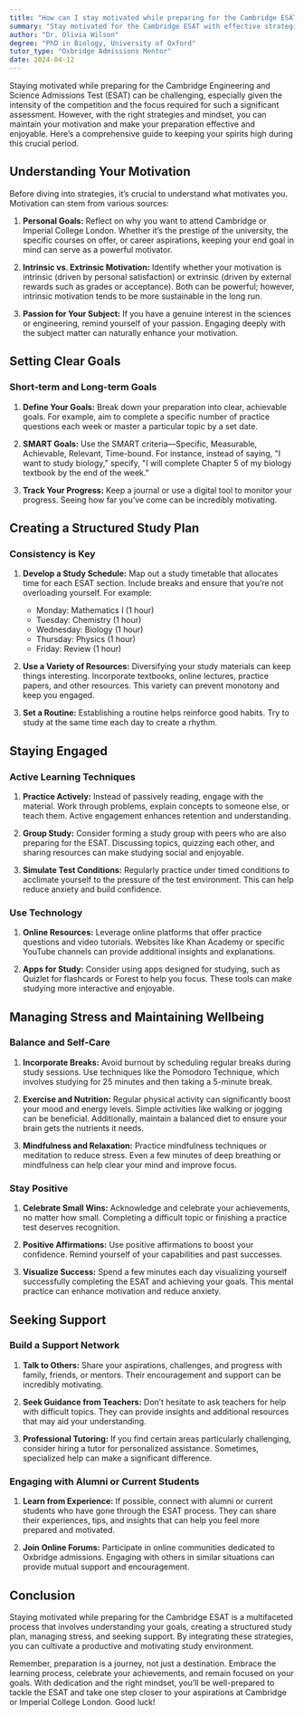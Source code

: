 ```yaml
---
title: "How can I stay motivated while preparing for the Cambridge ESAT?"
summary: "Stay motivated for the Cambridge ESAT with effective strategies and a positive mindset to enhance your preparation and enjoyment."
author: "Dr. Olivia Wilson"
degree: "PhD in Biology, University of Oxford"
tutor_type: "Oxbridge Admissions Mentor"
date: 2024-04-12
---
```


Staying motivated while preparing for the Cambridge Engineering and Science Admissions Test (ESAT) can be challenging, especially given the intensity of the competition and the focus required for such a significant assessment. However, with the right strategies and mindset, you can maintain your motivation and make your preparation effective and enjoyable. Here’s a comprehensive guide to keeping your spirits high during this crucial period.

## Understanding Your Motivation

Before diving into strategies, it’s crucial to understand what motivates you. Motivation can stem from various sources:

1. **Personal Goals:** Reflect on why you want to attend Cambridge or Imperial College London. Whether it’s the prestige of the university, the specific courses on offer, or career aspirations, keeping your end goal in mind can serve as a powerful motivator.

2. **Intrinsic vs. Extrinsic Motivation:** Identify whether your motivation is intrinsic (driven by personal satisfaction) or extrinsic (driven by external rewards such as grades or acceptance). Both can be powerful; however, intrinsic motivation tends to be more sustainable in the long run. 

3. **Passion for Your Subject:** If you have a genuine interest in the sciences or engineering, remind yourself of your passion. Engaging deeply with the subject matter can naturally enhance your motivation.

## Setting Clear Goals

### Short-term and Long-term Goals

1. **Define Your Goals:** Break down your preparation into clear, achievable goals. For example, aim to complete a specific number of practice questions each week or master a particular topic by a set date.

2. **SMART Goals:** Use the SMART criteria—Specific, Measurable, Achievable, Relevant, Time-bound. For instance, instead of saying, "I want to study biology," specify, "I will complete Chapter 5 of my biology textbook by the end of the week."

3. **Track Your Progress:** Keep a journal or use a digital tool to monitor your progress. Seeing how far you’ve come can be incredibly motivating.

## Creating a Structured Study Plan

### Consistency is Key

1. **Develop a Study Schedule:** Map out a study timetable that allocates time for each ESAT section. Include breaks and ensure that you’re not overloading yourself. For example:
   - Monday: Mathematics I (1 hour)
   - Tuesday: Chemistry (1 hour)
   - Wednesday: Biology (1 hour)
   - Thursday: Physics (1 hour)
   - Friday: Review (1 hour)

2. **Use a Variety of Resources:** Diversifying your study materials can keep things interesting. Incorporate textbooks, online lectures, practice papers, and other resources. This variety can prevent monotony and keep you engaged.

3. **Set a Routine:** Establishing a routine helps reinforce good habits. Try to study at the same time each day to create a rhythm.

## Staying Engaged

### Active Learning Techniques

1. **Practice Actively:** Instead of passively reading, engage with the material. Work through problems, explain concepts to someone else, or teach them. Active engagement enhances retention and understanding.

2. **Group Study:** Consider forming a study group with peers who are also preparing for the ESAT. Discussing topics, quizzing each other, and sharing resources can make studying social and enjoyable.

3. **Simulate Test Conditions:** Regularly practice under timed conditions to acclimate yourself to the pressure of the test environment. This can help reduce anxiety and build confidence.

### Use Technology

1. **Online Resources:** Leverage online platforms that offer practice questions and video tutorials. Websites like Khan Academy or specific YouTube channels can provide additional insights and explanations.

2. **Apps for Study:** Consider using apps designed for studying, such as Quizlet for flashcards or Forest to help you focus. These tools can make studying more interactive and enjoyable.

## Managing Stress and Maintaining Wellbeing

### Balance and Self-Care

1. **Incorporate Breaks:** Avoid burnout by scheduling regular breaks during study sessions. Use techniques like the Pomodoro Technique, which involves studying for 25 minutes and then taking a 5-minute break.

2. **Exercise and Nutrition:** Regular physical activity can significantly boost your mood and energy levels. Simple activities like walking or jogging can be beneficial. Additionally, maintain a balanced diet to ensure your brain gets the nutrients it needs.

3. **Mindfulness and Relaxation:** Practice mindfulness techniques or meditation to reduce stress. Even a few minutes of deep breathing or mindfulness can help clear your mind and improve focus.

### Stay Positive

1. **Celebrate Small Wins:** Acknowledge and celebrate your achievements, no matter how small. Completing a difficult topic or finishing a practice test deserves recognition.

2. **Positive Affirmations:** Use positive affirmations to boost your confidence. Remind yourself of your capabilities and past successes.

3. **Visualize Success:** Spend a few minutes each day visualizing yourself successfully completing the ESAT and achieving your goals. This mental practice can enhance motivation and reduce anxiety.

## Seeking Support

### Build a Support Network

1. **Talk to Others:** Share your aspirations, challenges, and progress with family, friends, or mentors. Their encouragement and support can be incredibly motivating.

2. **Seek Guidance from Teachers:** Don’t hesitate to ask teachers for help with difficult topics. They can provide insights and additional resources that may aid your understanding.

3. **Professional Tutoring:** If you find certain areas particularly challenging, consider hiring a tutor for personalized assistance. Sometimes, specialized help can make a significant difference.

### Engaging with Alumni or Current Students

1. **Learn from Experience:** If possible, connect with alumni or current students who have gone through the ESAT process. They can share their experiences, tips, and insights that can help you feel more prepared and motivated.

2. **Join Online Forums:** Participate in online communities dedicated to Oxbridge admissions. Engaging with others in similar situations can provide mutual support and encouragement.

## Conclusion

Staying motivated while preparing for the Cambridge ESAT is a multifaceted process that involves understanding your goals, creating a structured study plan, managing stress, and seeking support. By integrating these strategies, you can cultivate a productive and motivating study environment.

Remember, preparation is a journey, not just a destination. Embrace the learning process, celebrate your achievements, and remain focused on your goals. With dedication and the right mindset, you’ll be well-prepared to tackle the ESAT and take one step closer to your aspirations at Cambridge or Imperial College London. Good luck!
    
